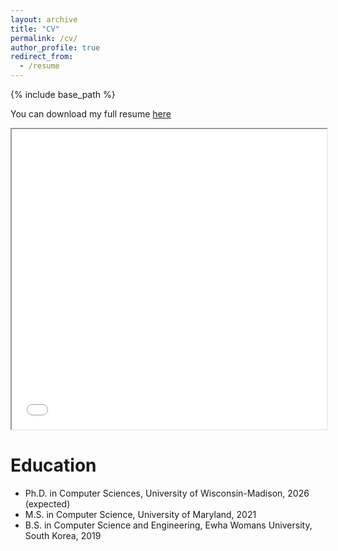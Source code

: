 ```yaml
---
layout: archive
title: "CV"
permalink: /cv/
author_profile: true
redirect_from:
  - /resume
---
```


{% include base_path %}

You can download my full resume [here](/files/resume_update_website.pdf)

<iframe src="/files/resume_update_website.pdf" width="100%" height="480" allow="autoplay"></iframe>

# Education

- Ph.D. in Computer Sciences, University of Wisconsin-Madison, 2026 (expected)
- M.S. in Computer Science, University of Maryland, 2021
- B.S. in Computer Science and Engineering, Ewha Womans University, South Korea, 2019
